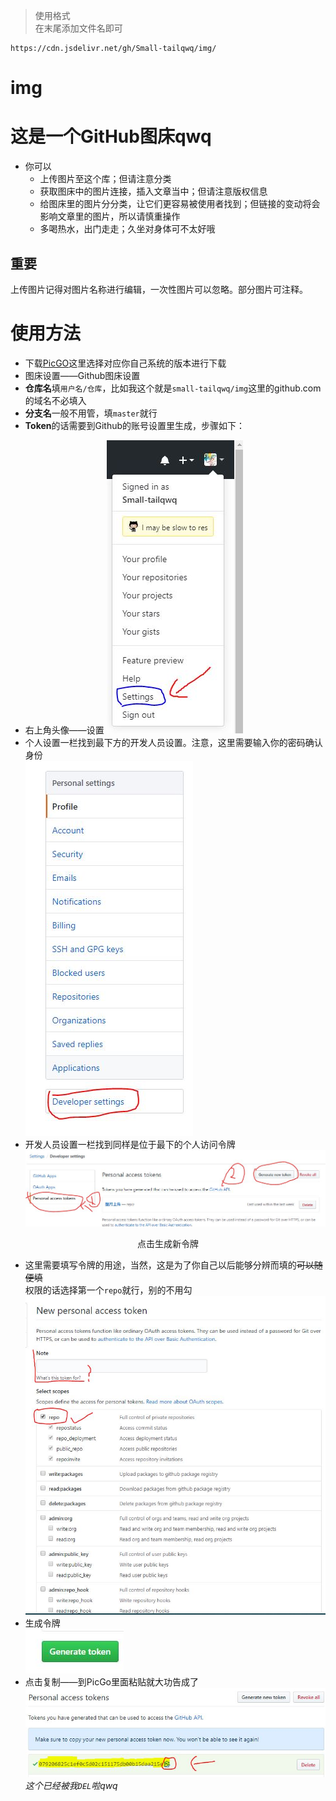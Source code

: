 > 使用格式  
在末尾添加文件名即可
```
https://cdn.jsdelivr.net/gh/Small-tailqwq/img/
```

# **img**  
# 这是一个GitHub图床**qwq**  
- 你可以  
  - 上传图片至这个库；但请注意分类  
  - 获取图床中的图片连接，插入文章当中；但请注意版权信息  
  - 给图床里的图片分分类，让它们更容易被使用者找到；但链接的变动将会影响文章里的图片，所以请慎重操作  
  - 多喝热水，出门走走；久坐对身体可不太好哦  

## 重要  
上传图片记得对图片名称进行编辑，一次性图片可以忽略。部分图片可注释。  


# 使用方法  
- 下载[PicGO](https://github.com/Molunerfinn/PicGo)这里选择对应你自己系统的版本进行下载  
- 图床设置——Github图床设置  
- **仓库名**填`用户名/仓库`，比如我这个就是`small-tailqwq/img`这里的github.com的域名不必填入  
- **分支名**一般不用管，填`master`就行  
- **Token**的话需要到Github的账号设置里生成，步骤如下：  
* 右上角头像——设置 
![](https://raw.githubusercontent.com/Small-tailqwq/img/master/blog/img001.JPG)
* 个人设置一栏找到最下方的开发人员设置。注意，这里需要输入你的密码确认身份  
![](https://raw.githubusercontent.com/Small-tailqwq/img/master/blog/img002.JPG)
* 开发人员设置一栏找到同样是位于最下的个人访问令牌  
![](https://raw.githubusercontent.com/Small-tailqwq/img/master/blog/img003.JPG)  
<p align="center">点击生成新令牌</p>

* 这里需要填写令牌的用途，当然，这是为了你自己以后能够分辨而填的~~可以随便填~~  
权限的话选择第一个`repo`就行，别的不用勾  
![](https://raw.githubusercontent.com/Small-tailqwq/img/master/blog/img004.JPG)
* 生成令牌  
![](https://raw.githubusercontent.com/Small-tailqwq/img/master/blog/img005.JPG)
* 点击复制——到PicGo里面粘贴就大功告成了  
![](https://raw.githubusercontent.com/Small-tailqwq/img/master/blog/img006.JPG)  
*这个已经被我`DEL`啦qwq*
